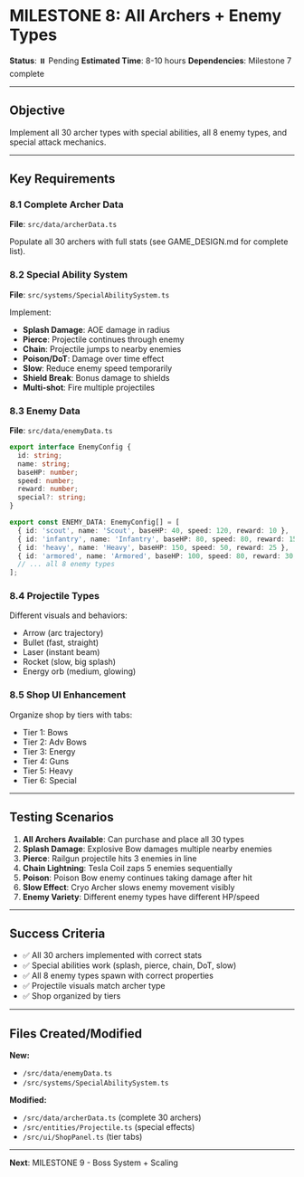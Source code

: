 # MILESTONE 8: All Archers + Enemy Types

**Status**: ⏸️ Pending
**Estimated Time**: 8-10 hours
**Dependencies**: Milestone 7 complete

---

## Objective

Implement all 30 archer types with special abilities, all 8 enemy types, and special attack mechanics.

---

## Key Requirements

### 8.1 Complete Archer Data
**File**: `src/data/archerData.ts`

Populate all 30 archers with full stats (see GAME_DESIGN.md for complete list).

### 8.2 Special Ability System
**File**: `src/systems/SpecialAbilitySystem.ts`

Implement:
- **Splash Damage**: AOE damage in radius
- **Pierce**: Projectile continues through enemy
- **Chain**: Projectile jumps to nearby enemies
- **Poison/DoT**: Damage over time effect
- **Slow**: Reduce enemy speed temporarily
- **Shield Break**: Bonus damage to shields
- **Multi-shot**: Fire multiple projectiles

### 8.3 Enemy Data
**File**: `src/data/enemyData.ts`

```typescript
export interface EnemyConfig {
  id: string;
  name: string;
  baseHP: number;
  speed: number;
  reward: number;
  special?: string;
}

export const ENEMY_DATA: EnemyConfig[] = [
  { id: 'scout', name: 'Scout', baseHP: 40, speed: 120, reward: 10 },
  { id: 'infantry', name: 'Infantry', baseHP: 80, speed: 80, reward: 15 },
  { id: 'heavy', name: 'Heavy', baseHP: 150, speed: 50, reward: 25 },
  { id: 'armored', name: 'Armored', baseHP: 100, speed: 80, reward: 30, special: 'armor' },
  // ... all 8 enemy types
];
```

### 8.4 Projectile Types
Different visuals and behaviors:
- Arrow (arc trajectory)
- Bullet (fast, straight)
- Laser (instant beam)
- Rocket (slow, big splash)
- Energy orb (medium, glowing)

### 8.5 Shop UI Enhancement
Organize shop by tiers with tabs:
- Tier 1: Bows
- Tier 2: Adv Bows
- Tier 3: Energy
- Tier 4: Guns
- Tier 5: Heavy
- Tier 6: Special

---

## Testing Scenarios

1. **All Archers Available**: Can purchase and place all 30 types
2. **Splash Damage**: Explosive Bow damages multiple nearby enemies
3. **Pierce**: Railgun projectile hits 3 enemies in line
4. **Chain Lightning**: Tesla Coil zaps 5 enemies sequentially
5. **Poison**: Poison Bow enemy continues taking damage after hit
6. **Slow Effect**: Cryo Archer slows enemy movement visibly
7. **Enemy Variety**: Different enemy types have different HP/speed

---

## Success Criteria

- ✅ All 30 archers implemented with correct stats
- ✅ Special abilities work (splash, pierce, chain, DoT, slow)
- ✅ All 8 enemy types spawn with correct properties
- ✅ Projectile visuals match archer type
- ✅ Shop organized by tiers

---

## Files Created/Modified

**New:**
- `/src/data/enemyData.ts`
- `/src/systems/SpecialAbilitySystem.ts`

**Modified:**
- `/src/data/archerData.ts` (complete 30 archers)
- `/src/entities/Projectile.ts` (special effects)
- `/src/ui/ShopPanel.ts` (tier tabs)

---

**Next**: MILESTONE 9 - Boss System + Scaling
